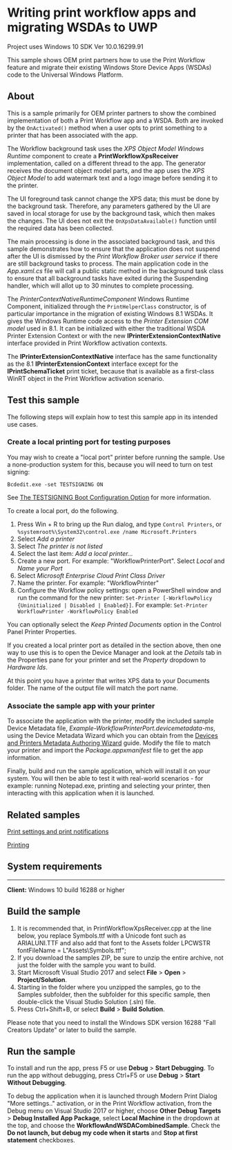 # Writing print workflow apps and migrating WSDAs to UWP
Project uses Windows 10 SDK Ver 10.0.16299.91

This sample shows OEM print partners how to use the Print Workflow feature and migrate their existing Windows Store Device Apps (WSDAs) code to the Universal Windows Platform. 

## About
This is a sample primarily for OEM printer partners to show the combined implementation of both a Print Workflow app and a WSDA. Both are invoked by the `OnActivated()` method when a user opts to print something to a printer that has been associated with the app.

The Workflow background task uses the *XPS Object Model Windows Runtime* component to create a **PrintWorkflowXpsReceiver** implementation, called on a different thread to the app. The generator receives the document object model parts, and the app uses the *XPS Object Model* to add watermark text and a logo image before sending it to the printer.

The UI foreground task cannot change the XPS data; this must be done by the background task. Therefore, any parameters gathered by the UI are saved in local storage for use by the background task, which then makes the changes. The UI does not exit the `OnXpsDataAvailable()` function until the required data has been collected.

The main processing is done in the associated background task, and this sample demonstrates how to ensure that the application does not suspend after the UI is dismissed by the *Print Workflow Broker user service* if there are still background tasks to process. The main application code in the *App.xaml.cs* file will call a public static method in the background task class to ensure that all background tasks have exited during the Suspending handler, which will allot up to 30 minutes to complete processing.

The *PrinterContextNativeRuntimeComponent* Windows Runtime Component, initialized through the `PrintHelperClass` constructor, is of particular importance in the migration of existing Windows 8.1 WSDAs. It gives the Windows Runtime code access to the *Printer Extension COM model* used in 8.1. It can be initialized with either the traditional WSDA Printer Extension Context or with the new **IPrinterExtensionContextNative** interface provided in Print Workflow activation contexts.

The **IPrinterExtensionContextNative** interface has the same functionality as the 8.1 **IPrinterExtensionContext** interface except for the **IPrintSchemaTicket** print ticket, because that is available as a first-class WinRT object in the Print Workflow activation scenario.

## Test this sample

The following steps will explain how to test this sample app in its intended use cases.

### Create a local printing port for testing purposes

You may wish to create a "local port" printer before running the sample. Use a none-production system for this, because you will need to turn on test signing: 

`Bcdedit.exe -set TESTSIGNING ON`

See [The TESTSIGNING Boot Configuration Option](https://msdn.microsoft.com/library/windows/hardware/ff553484(v=vs.85).aspx) for more information.

To create a local port, do the following.
 
1. Press Win + R to bring up the Run dialog, and type `Control Printers`, or `%systemroot%\System32\control.exe /name Microsoft.Printers`
2. Select *Add a printer*
3. Select *The printer is not listed*
4. Select the last item: *Add a local printer…*
5. Create a new port. For example: "WorkflowPrinterPort". Select *Local* and *Name your Port*
1. Select *Microsoft Enterprise Cloud Print Class Driver*
2. Name the printer. For example: "WorkflowPrinter"
3. Configure the Workflow policy settings: open a PowerShell window and run the command for the new printer: `Set-Printer [-WorkflowPolicy {Uninitialized | Disabled | Enabled}]`. For example: `Set-Printer WorkflowPrinter -WorkflowPolicy Enabled`

You can optionally select the *Keep Printed Documents* option in the Control Panel Printer Properties. 

If you created a local printer port as detailed in the section above, then one way to use this is to open the Device Manager and look at the *Details* tab in the Properties pane for your printer and set the *Property* dropdown to *Hardware Ids*.

At this point you have a printer that writes XPS data to your Documents folder. The name of the output file will match the port name.

### Associate the sample app with your printer

To associate the application with the printer, modify the included sample Device Metadata file, *Example-WorkflowPrinterPort.devicemetadata-ms*, using the Device Metadata Wizard which you can obtain from the [Devices and Printers Metadata Authoring Wizard](https://msdn.microsoft.com/library/windows/hardware/dn629490(v=vs.85).aspx#user_s_guide_for_the_devices_and_printers_metadata_authoring_wizard) guide. Modify the file to match your printer and import the *Package.appxmanifest* file to get the app information.

Finally, build and run the sample application, which will install it on your system. You will then be able to test it with real-world scenarios - for example: running Notepad.exe, printing and selecting your printer, then interacting with this application when it is launched.

## Related samples

[Print settings and print notifications](https://code.msdn.microsoft.com/windowsapps/Device-app-for-printers-91f363a9)  

[Printing](https://microsoft.visualstudio.com/DefaultCollection/OS.Samples/_git/collections.universal?_a=contents&path=%2FSamples%2FPrinting)  

## System requirements
-------------------

**Client:** Windows 10 build 16288 or higher

Build the sample
----------------

1. It is recommended that, in PrintWorkflowXpsReceiver.cpp at the line below, you replace Symbols.ttf with a Unicode font such as ARIALUNI.TTF and also add that font to the Assets folder
      LPCWSTR fontFileName = L"Assets\\Symbols.ttf";
2. If you download the samples ZIP, be sure to unzip the entire archive, not just the folder with the sample you want to build. 
3. Start Microsoft Visual Studio 2017 and select **File** \> **Open** \> **Project/Solution**.
4. Starting in the folder where you unzipped the samples, go to the Samples subfolder, then the subfolder for this specific sample, then double-click the Visual Studio Solution (.sln) file.
5. Press Ctrl+Shift+B, or select **Build** \> **Build Solution**.

Please note that you need to install the Windows SDK version 16288 "Fall Creators Update" or later to build the sample.

Run the sample
--------------

To install and run the app, press F5 or use **Debug** \> **Start Debugging**. To run the app without debugging, press Ctrl+F5 or use **Debug** \> **Start Without Debugging**.

To debug the application when it is launched through Modern Print Dialog "More settings.." activation, or in the Print Workflow activation, from the Debug menu on Visual Studio 2017 or higher, choose **Other Debug Targets** > **Debug Installed App Package**, select **Local Machine** in the dropdown at the top, and choose the **WorkflowAndWSDACombinedSample**. Check the **Do not launch, but debug my code when it starts** and **Stop at first statement** checkboxes. 


